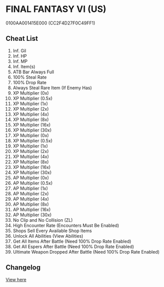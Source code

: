 # FINAL FANTASY VI (US)
0100AA001415E000 (CC2F4D27F0C49FF1)

## Cheat List
1. Inf. Gil
1. Inf. HP
1. Inf. MP
1. Inf. Item(s)
1. ATB Bar Always Full
1. 100% Steal Rate
1. 100% Drop Rate
1. Always Steal Rare Item (If Enemy Has)
1. XP Multiplier (0x)
1. XP Multiplier (0.5x)
1. XP Multiplier (1x)
1. XP Multiplier (2x)
1. XP Multiplier (4x)
1. XP Multiplier (8x)
1. XP Multiplier (16x)
1. XP Multiplier (30x)
1. XP Multiplier (0x)
1. XP Multiplier (0.5x)
1. XP Multiplier (1x)
1. XP Multiplier (2x)
1. XP Multiplier (4x)
1. XP Multiplier (8x)
1. XP Multiplier (16x)
1. XP Multiplier (30x)
1. AP Multiplier (0x)
1. AP Multiplier (0.5x)
1. AP Multiplier (1x)
1. AP Multiplier (2x)
1. AP Multiplier (4x)
1. AP Multiplier (8x)
1. AP Multiplier (16x)
1. AP Multiplier (30x)
1. No Clip and No Collision (ZL)
1. High Encounter Rate (Encounters Must Be Enabled)
1. Shops Sell Every Available Shop Items
1. Unlock All Abilities (View Abilities)
1. Get All Items After Battle (Need 100% Drop Rate Enabled)
1. Get All Espers After Battle (Need 100% Drop Rate Enabled)
1. Ultimate Weapon Dropped After Battle (Need 100% Drop Rate Enabled)

## Changelog
[View here](./CHANGELOG.md)